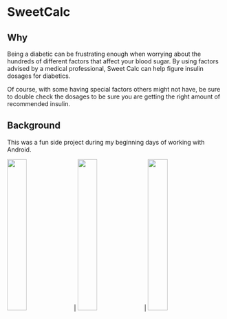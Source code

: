 # SweetCalc
## Why
Being a diabetic can be frustrating enough when worrying about the hundreds of different factors that affect your blood sugar. By using factors advised by a medical professional, Sweet Calc can help figure insulin dosages for diabetics.

Of course, with some having special factors others might not have, be sure to double check the dosages to be sure you are getting the right amount of recommended insulin.

## Background
This was a fun side project during my beginning days of working with Android. 

<img src="Images/Google%20Play/final%20google%20play%201.png" width="30%">  |  <img src="Images/Google%20Play/final%20google%20play%202.png" width="30%">  |  <img src="Images/Google%20Play/final%20google%20play%203.png" width="30%">
